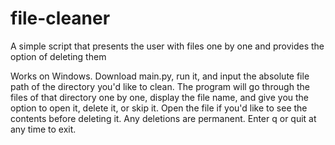 # file-cleaner
A simple script that presents the user with files one by one and provides the option of deleting them

Works on Windows. Download main.py, run it, and input the absolute file path of the directory you'd like to clean.
The program will go through the files of that directory one by one, display the file name, and give you the option to
open it, delete it, or skip it. Open the file if you'd like to see the contents before deleting it. Any deletions
are permanent. Enter q or quit at any time to exit.
